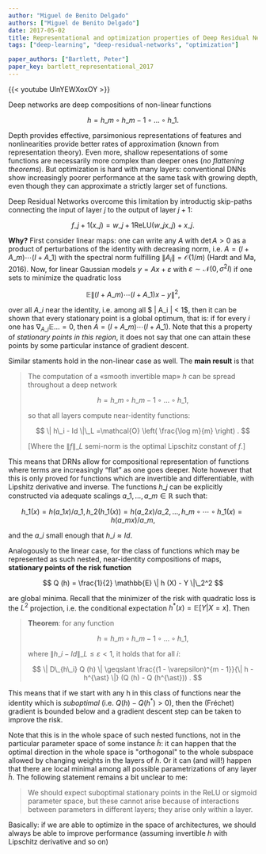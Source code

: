 ```yaml
---
author: "Miguel de Benito Delgado"
authors: ["Miguel de Benito Delgado"]
date: 2017-05-02
title: Representational and optimization properties of Deep Residual Networks
tags: ["deep-learning", "deep-residual-networks", "optimization"]

paper_authors: ["Bartlett, Peter"]
paper_key: bartlett_representational_2017
---
```


{{< youtube UlnYEWXoxOY >}}

Deep networks are deep compositions of non-linear functions 

$$ h = h\_m \circ h\_{m - 1} \circ \ldots \circ h\_1 . $$

Depth provides effective, parsimonious representations of features and
nonlinearities provide better rates of approximation (known from
representation theory). Even more, shallow repesentations of some
functions are necessarily more complex than deeper ones (*no
flattening theorems*). But optimization is hard with many layers:
conventional DNNs show increasingly poorer performance at the same
task with growing depth, even though they can approximate a strictly
larger set of functions.

Deep Residual Networks overcome this limitation by introductig
skip-paths connecting the input of layer $j$ to the output of layer $j+1$:

$$ f\_{j + 1} (x\_j) = w\_{j + 1} \text{ReLU} (w\_j x\_j) + x\_j . $$

**Why?** First consider linear maps: one can write any $A$ with $\det
A > 0$ as a product of perturbations of the identity with decreasing
norm, i.e. $A = (I + A\_m) \cdots (I + A\_1)$ with the spectral norm
fulfilling $\| A_i \| =\mathcal{O} (1 / m)$ (Hardt and Ma, 2016). Now,
for linear Gaussian models $y = Ax + \varepsilon$ with $\varepsilon
\sim \mathcal{N} (0, \sigma^2 I)$ if one sets to minimize the
quadratic loss

$$ \mathbb{E} \| (I + A\_m) \cdots (I + A\_1) x - y \|^2, $$ 

over all $A\_i$ near the identity, i.e. among all $ \| A\_i \| < 1$,
then it can be shown that every stationary point is a global
optimum, that is: if for every $i$ one has $\nabla_{A\_i} \mathbb{E}
\ldots = 0$, then $A = (I + A\_m) \cdots (I + A\_1)$. Note that this a
property of *stationary points in this region*, it does not say
that one can attain these points by some particular instance of
gradient descent.

Similar staments hold in the non-linear case as well. The **main
result** is that

>The computation of a «smooth invertible map» $h$ can be spread
>throughout a deep network
>
>$$ h = h\_m \circ h\_{m - 1} \circ \ldots \circ h\_1, $$
>
>so that all layers compute near-identity functions:
>
>$$ \| h\_i - Id \|\_L =\mathcal{O} \left( \frac{\log m}{m} \right) . $$
>
>[Where the $\| f \|\_L$ semi-norm is the optimal Lipschitz constant of $f$.]

This means that DRNs allow for compositional representation of
functions where terms are increasingly “flat” as one goes deeper. Note
however that this is only proved for functions which are invertible
and differentiable, with Lipshitz derivative and inverse. The
functions $h\_j$ can be explicitly constructed via adequate scalings
$a\_1, \dots, a\_m \in \mathbb{R}$ such that:

$$ h\_1 (x) = h (a\_1 x) / a\_1, h\_2 (h\_1 (x)) = h (a\_2 x) / a\_2, \ldots,
h\_m \circ \cdots \circ h\_1 (x) = h (a\_m x) / a\_m, $$
   
and the $a\_i$ small enough that $h\_i \approx Id$.

Analogously to the linear case, for the class of functions which may
be represented as such nested, near-identity compositions of maps,
**stationary points of the risk function**

$$ Q (h) = \frac{1}{2} \mathbb{E} \| h (X) - Y \|\_2^2 $$

are global minima. Recall that the minimizer of the risk with
quadratic loss is the $L^2$ projection, i.e. the conditional expectation
$h^{\ast} (x) =\mathbb{E} [Y|X = x]$. Then

> **Theorem**: for any function
>
> $$ h = h\_m \circ h\_{m - 1} \circ \ldots \circ h\_1, $$
>
> where $\| h\_i - Id \|\_L \leqslant \varepsilon < 1$, it holds that 
> for all $i$:
>
> $$ \| D\_{h\_i} Q (h) \| \geqslant \frac{(1 - \varepsilon)^{m - 1}}{\| h -  h^{\ast} \|} 
> (Q (h) - Q (h^{\ast})) . $$

This means that if we start with any h in this class of functions near
the identity which is *suboptimal* (i.e. $Q (h) - Q (h^{\ast}) > 0$), then the
(Fréchet) gradient is bounded below and a gradient descent step can be
taken to improve the risk.

Note that this is in the whole space of such nested functions, not in
the particular parameter space of some instance $\tilde{h}$: it can
happen that the optimal direction in the whole space is "orthogonal"
to the whole subspace allowed by changing weights in the layers of
$\tilde{h}$. Or it can (and will!) happen that there are local minimal
among all possible parametrizations of any layer $\tilde{h}$. The
following statement remains a bit unclear to me:

>We should expect suboptimal stationary points in the ReLU or sigmoid
>parameter space, but these cannot arise because of interactions
>between parameters in different layers; they arise only within a
>layer.

Basically: if we are able to optimize in the space of architectures,
we should always be able to improve performance (assuming invertible
$h$ with Lipschitz derivative and so on)
